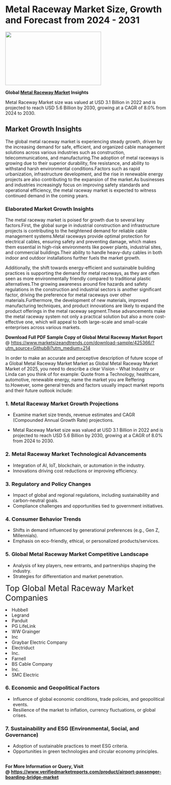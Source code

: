 <H1>Metal Raceway Market Size, Growth and Forecast from 2024 - 2031</H1><img class="aligncenter size-medium wp-image-584254" src="https://thirdeyenews.in/wp-content/uploads/2024/09/Global-Market-Research-300x168.jpeg" alt="" width="300" height="168" /><p><strong>Global&nbsp;<a href="https://www.marketsizeandtrends.com/download-sample/425366/?utm_source=Github8j?utm_medium=214">Metal Raceway Market</a> Insights</strong></p><p>Metal Raceway Market size was valued at USD 3.1 Billion in 2022 and is projected to reach USD 5.6 Billion by 2030, growing at a CAGR of 8.0% from 2024 to 2030.</p><p><h2>Market Growth Insights</h2> <p>The global metal raceway market is experiencing steady growth, driven by the increasing demand for safe, efficient, and organized cable management solutions across various industries such as construction, telecommunications, and manufacturing.The adoption of metal raceways is growing due to their superior durability, fire resistance, and ability to withstand harsh environmental conditions.Factors such as rapid urbanization, infrastructure development, and the rise in renewable energy projects are also contributing to the expansion of the market.As businesses and industries increasingly focus on improving safety standards and operational efficiency, the metal raceway market is expected to witness continued demand in the coming years.</p> <h3>Elaborated Market Growth Insights</h3> <p>The metal raceway market is poised for growth due to several key factors.First, the global surge in industrial construction and infrastructure projects is contributing to the heightened demand for reliable cable management systems.Metal raceways provide optimal protection for electrical cables, ensuring safety and preventing damage, which makes them essential in high-risk environments like power plants, industrial sites, and commercial buildings.Their ability to handle heavy-duty cables in both indoor and outdoor installations further fuels the market growth.</p> <p>Additionally, the shift towards energy-efficient and sustainable building practices is supporting the demand for metal raceways, as they are often seen as more environmentally friendly compared to traditional plastic alternatives.The growing awareness around fire hazards and safety regulations in the construction and industrial sectors is another significant factor, driving the preference for metal raceways over other materials.Furthermore, the development of new materials, improved manufacturing techniques, and product innovations are likely to expand the product offerings in the metal raceway segment.These advancements make the metal raceway system not only a practical solution but also a more cost-effective one, which will appeal to both large-scale and small-scale enterprises across various markets.</p> <p><span class=""><strong>Download Full PDF Sample Copy of Global Metal Raceway Market Report</strong> @ <a href="https://www.marketsizeandtrends.com/download-sample/425366/?utm_source=Github8j?utm_medium=214" target="_blank">https://www.marketsizeandtrends.com/download-sample/425366/?utm_source=Github8j?utm_medium=214</a></span></p><p>In order to make an accurate and perceptive description of future scope of a Global&nbsp;Metal Raceway Market Market as Global&nbsp;Metal Raceway Market Market of 2025, you need to describe a clear Vision &ndash; What Industry or Linda can you think of for example: Quote from a Technology, healthcare, automotive, renewable energy, name the market you are Reffering to.However, some general trends and factors usually impact market reports and their future outlook include:</p><h3>1.&nbsp;<strong>Metal Raceway Market Growth Projections</strong></h3><ul><li>Examine market size trends, revenue estimates and CAGR (Compounded Annual Growth Rate) projections.</li><li><p>Metal Raceway Market size was valued at USD 3.1 Billion in 2022 and is projected to reach USD 5.6 Billion by 2030, growing at a CAGR of 8.0% from 2024 to 2030.</p></li></ul><h3>2.&nbsp;<strong>Metal Raceway Market Technological Advancements</strong></h3><ul><li>Integration of AI, IoT, blockchain, or automation in the industry.</li><li>Innovations driving cost reductions or improving efficiency.</li></ul><h3>3.&nbsp;<strong>Regulatory and Policy Changes</strong></h3><ul><li>Impact of global and regional regulations, including sustainability and carbon-neutral goals.</li><li>Compliance challenges and opportunities tied to government initiatives.</li></ul><h3>4.&nbsp;<strong>Consumer Behavior Trends</strong></h3><ul><li>Shifts in demand influenced by generational preferences (e.g., Gen Z, Millennials).</li><li>Emphasis on eco-friendly, ethical, or personalized products/services.</li></ul><h3>5.&nbsp;<strong>Global Metal Raceway Market Competitive Landscape</strong></h3><ul><li>Analysis of key players, new entrants, and partnerships shaping the industry.</li><li>Strategies for differentiation and market penetration.</li></ul><p data-pm-slice="1 1 []"><span style="color: inherit; font-family: inherit; font-size: 25px;">Top Global Metal Raceway Market Companies</span></p><div class="" data-test-id=""><p><li>Hubbell</li><li> Legrand</li><li> Panduit</li><li> PG LifeLink</li><li> WW Grainger</li><li> Inc</li><li> Graybar Electric Company</li><li> Electriduct</li><li> Inc.</li><li> Farnell</li><li> BS Cable Company</li><li> Inc.</li><li> SMC Electric</li></p></div><h3>6.&nbsp;<strong>Economic and Geopolitical Factors</strong></h3><ul><li>Influence of global economic conditions, trade policies, and geopolitical events.</li><li>Resilience of the market to inflation, currency fluctuations, or global crises.</li></ul><h3>7.&nbsp;<strong>Sustainability and ESG (Environmental, Social, and Governance)</strong></h3><ul><li>Adoption of sustainable practices to meet ESG criteria.</li><li>Opportunities in green technologies and circular economy principles.</li></ul><h2><strong style="font-size: 14px;">For More Information or Query, Visit @&nbsp;</strong><a style="background-color: #ffffff; font-size: 14px;" href="https://www.marketsizeandtrends.com/report/metal-raceway-market/" target="_blank">https://www.verifiedmarketreports.com/product/airport-passenger-boarding-bridge-market</a></h2>